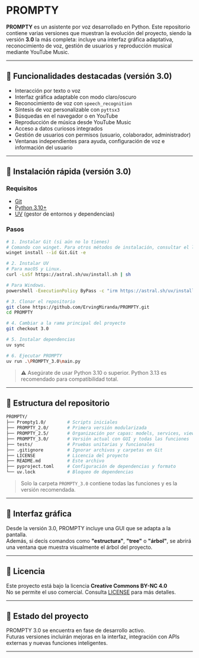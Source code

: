 # PROMPTY

**PROMPTY** es un asistente por voz desarrollado en Python. Este repositorio contiene varias versiones que muestran la evolución del proyecto, siendo la versión **3.0** la más completa: incluye una interfaz gráfica adaptativa, reconocimiento de voz, gestión de usuarios y reproducción musical mediante YouTube Music.

---

## 🧠 Funcionalidades destacadas (versión 3.0)

- Interacción por texto o voz
- Interfaz gráfica adaptable con modo claro/oscuro
- Reconocimiento de voz con `speech_recognition`
- Síntesis de voz personalizable con `pyttsx3`
- Búsquedas en el navegador o en YouTube
- Reproducción de música desde YouTube Music
- Acceso a datos curiosos integrados
- Gestión de usuarios con permisos (usuario, colaborador, administrador)
- Ventanas independientes para ayuda, configuración de voz e información del usuario

---

## 🚀 Instalación rápida (versión 3.0)

### Requisitos

- [Git](https://git-scm.com/)
- [Python 3.10+](https://www.python.org/)
- [UV](https://github.com/astral-sh/uv) (gestor de entornos y dependencias)

### Pasos

```bash
# 1. Instalar Git (si aún no lo tienes)
# Comando con winget. Para otros métodos de instalación, consultar el link de arriba.
winget install --id Git.Git -e

# 2. Instalar UV
# Para macOS y Linux.
curl -LsSf https://astral.sh/uv/install.sh | sh

# Para Windows.
powershell -ExecutionPolicy ByPass -c "irm https://astral.sh/uv/install.ps1 | iex"

# 3. Clonar el repositorio
git clone https://github.com/ErvingMiranda/PROMPTY.git
cd PROMPTY

# 4. Cambiar a la rama principal del proyecto
git checkout 3.0

# 5. Instalar dependencias
uv sync

# 6. Ejecutar PROMPTY
uv run .\PROMPTY_3.0\main.py
```

> ⚠️ Asegúrate de usar Python 3.10 o superior. Python 3.13 es recomendado para compatibilidad total.

---

## 📁 Estructura del repositorio

```bash
PROMPTY/
├── Prompty1.0/        # Scripts iniciales
├── PROMPTY_2.0/       # Primera versión modularizada
├── PROMPTY_2.5/       # Organización por capas: models, services, views
├── PROMPTY_3.0/       # Versión actual con GUI y todas las funciones
├── tests/             # Pruebas unitarias y funcionales
├── .gitignore         # Ignorar archivos y carpetas en Git
├── LICENSE            # Licencia del proyecto
├── README.md          # Este archivo
├── pyproject.toml     # Configuración de dependencias y formato
└── uv.lock            # Bloqueo de dependencias
```

> Solo la carpeta `PROMPTY_3.0` contiene todas las funciones y es la versión recomendada.

---

## 🎨 Interfaz gráfica

Desde la versión 3.0, PROMPTY incluye una GUI que se adapta a la pantalla.  
Además, si decís comandos como **"estructura"**, **"tree"** o **"árbol"**, se abrirá una ventana que muestra visualmente el árbol del proyecto.

---

## 📜 Licencia

Este proyecto está bajo la licencia **Creative Commons BY-NC 4.0**  
No se permite el uso comercial. Consulta [LICENSE](LICENSE) para más detalles.

---

## 🚧 Estado del proyecto

PROMPTY 3.0 se encuentra en fase de desarrollo activo.  
Futuras versiones incluirán mejoras en la interfaz, integración con APIs externas y nuevas funciones inteligentes.

---

